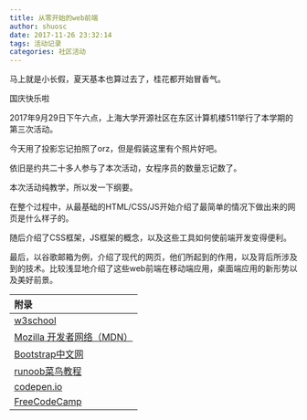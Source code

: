 ```yaml
---
title: 从零开始的web前端
author: shuosc
date: 2017-11-26 23:32:14
tags: 活动记录
categories: 社区活动
---
```

马上就是小长假，夏天基本也算过去了，桂花都开始冒香气。

国庆快乐啦

2017年9月29日下午六点，上海大学开源社区在东区计算机楼511举行了本学期的第三次活动。

今天用了投影忘记拍照了orz，但是假装这里有个照片好吧。

依旧是约共二十多人参与了本次活动，女程序员的数量忘记数了。

本次活动纯教学，所以发一下纲要。

在整个过程中，从最基础的HTML/CSS/JS开始介绍了最简单的情况下做出来的网页是什么样子的。

随后介绍了CSS框架，JS框架的概念，以及这些工具如何使前端开发变得便利。

最后，以谷歌邮箱为例，介绍了现代的网页，他们所起到的作用，以及背后所涉及到的技术。比较浅显地介绍了这些web前端在移动端应用，桌面端应用的新形势以及美好前景。

| 附录 |
| :------- |
|[w3school](http://www.w3school.com.cn)|
|[Mozilla 开发者网络（MDN）](https://developer.mozilla.org/zh-CN)|
|[Bootstrap中文网](http://www.bootcss.com)|
|[runoob菜鸟教程](http://www.runoob.com)|
|[codepen.io](https://codepen.io)|
|[FreeCodeCamp](https://www.freecodecamp.org)|